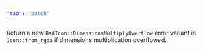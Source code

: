 ```yaml
---
"tao": "patch"
---
```


Return a new `BadIcon::DimensionsMultiplyOverflow` error variant in `Icon::from_rgba` if dimensions multiplication overflowed.
